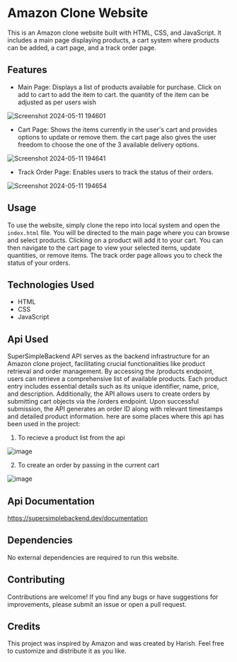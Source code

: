 # Amazon Clone Website

This is an Amazon clone website built with HTML, CSS, and JavaScript. It includes a main page displaying products, a cart system where products can be added, a cart page, and a track order page.

## Features

- Main Page: Displays a list of products available for purchase. Click on add to cart to add the item to cart. the quantity of the item can be adjusted as per users wish

![Screenshot 2024-05-11 194601](https://github.com/Harish2002-projects/E-commerce-website/assets/123865573/621a1da0-293f-4746-806c-e81b7249a110)

  
- Cart Page: Shows the items currently in the user's cart and provides options to update or remove them. the cart page also gives the user freedom to choose the one of the 3 available delivery options. 

![Screenshot 2024-05-11 194641](https://github.com/Harish2002-projects/E-commerce-website/assets/123865573/81c8baa6-64ed-4aaf-b006-6c2b3cc05801)


- Track Order Page: Enables users to track the status of their orders.

![Screenshot 2024-05-11 194654](https://github.com/Harish2002-projects/E-commerce-website/assets/123865573/51083ca9-e9d0-473d-98b8-ccbe20f321f8)


## Usage

To use the website, simply clone the repo into local system and open the `index.html` file. You will be directed to the main page where you can browse and select products. Clicking on a product will add it to your cart. You can then navigate to the cart page to view your selected items, update quantities, or remove items. The track order page allows you to check the status of your orders.

## Technologies Used

- HTML
- CSS
- JavaScript
  
## Api Used

SuperSimpleBackend API serves as the backend infrastructure for an Amazon clone project, facilitating crucial functionalities like product retrieval and order management. By accessing the /products endpoint, users can retrieve a comprehensive list of available products. Each product entry includes essential details such as its unique identifier, name, price, and description. Additionally, the API allows users to create orders by submitting cart objects via the /orders endpoint. Upon successful submission, the API generates an order ID along with relevant timestamps and detailed product information. here are some places where this api has been used in the project:

1. To recieve a product list from the api
   
![image](https://github.com/Harish2002-projects/E-commerce-website/assets/123865573/745bc863-7020-403a-a9bd-50f694fcf6fe)

2. To create an order by passing in the current cart

![image](https://github.com/Harish2002-projects/E-commerce-website/assets/123865573/3170b29a-d418-4cd2-9b48-0d179ab5b31e)

## Api Documentation

https://supersimplebackend.dev/documentation

## Dependencies

No external dependencies are required to run this website.

## Contributing

Contributions are welcome! If you find any bugs or have suggestions for improvements, please submit an issue or open a pull request.

## Credits

This project was inspired by Amazon and was created by Harish. Feel free to customize and distribute it as you like.
